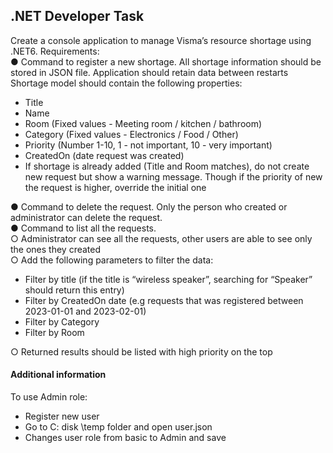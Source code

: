 <h2>.NET Developer Task</h2>
<p>Create a console application to manage Visma’s resource shortage using .NET6. Requirements: </br>
● Command to register a new shortage. All shortage information should be stored in JSON file. Application should retain data between restarts </br>
Shortage model should contain the following properties:</br>
<ul><li>Title</li>
    <li>Name</li>
    <li>Room (Fixed values - Meeting room / kitchen / bathroom)</li>
    <li>Category (Fixed values - Electronics / Food / Other)</li>
    <li>Priority (Number 1-10, 1 - not important, 10 - very important)</li> 
    <li>CreatedOn (date request was created)</li>
    <li>If shortage is already added (Title and Room matches), do not  create new request but show a warning message. Though if the priority of new the request is higher, override the initial one</li></ul>
● Command to delete the request. Only the person who created or administrator can delete the request.</br>
● Command to list all the requests. </br>
<p2>○ Administrator can see all the requests, other users are able to see only the ones they created</p2></br>
<p2>○ Add the following parameters to filter the data:</p2></br>
<ul><li>Filter by title (if the title is “wireless speaker”, searching  for “Speaker” should return this entry)</li>
<li>Filter by CreatedOn date (e.g requests that was  registered between 2023-01-01 and 2023-02-01)</li>
<li>Filter by Category</li>
<li>Filter by Room</li></ul>
○ Returned results should be listed with high priority on the top</br></p>
<h4>Additional information</h4>
<p>To use Admin role:</p>
<ul><li>Register new user</li>
<li>Go to C: disk \temp folder and open user.json </li>
<li>Changes user role from basic to Admin and save</li></ul>
